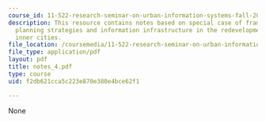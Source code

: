 ```yaml
---
course_id: 11-522-research-seminar-on-urban-information-systems-fall-2005
description: This resource contains notes based on special case of framework about
  planning strategies and information infrastructure in the redevelopment of U.S.
  inner cities.
file_location: /coursemedia/11-522-research-seminar-on-urban-information-systems-fall-2005/f2db621cca5c223e870e380e4bce62f1_notes_4.pdf
file_type: application/pdf
layout: pdf
title: notes_4.pdf
type: course
uid: f2db621cca5c223e870e380e4bce62f1

---
```

None